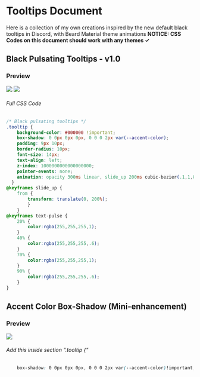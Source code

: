 # Tooltips Document
Here is a collection of my own creations inspired by the new default black tooltips in Discord, with Beard Material theme animations
**__NOTICE: CSS Codes on this document should work with any themes ✓__**


## Black Pulsating Tooltips - v1.0

### Preview
![](https://vgy.me/666ivb.gif) ![](https://vgy.me/htnABi.gif)
###### Full CSS Code
```css
/* Black pulsating tooltips */
.tooltip {
    background-color: #000000 !important;
    box-shadow: 0 0px 0px 0px, 0 0 0 2px var(--accent-color);
    padding: 9px 10px;
    border-radius: 10px;
    font-size: 14px;
    text-align: left;
    z-index: 1000000000000000000;
    pointer-events: none;
    animation: opacity 300ms linear, slide_up 200ms cubic-bezier(.1,1,0,1), text-pulse 2s ease infinite;
  }
@keyframes slide_up {
    from {
        transform: translate(0, 200%);
        }
    }
@keyframes text-pulse {
    20% {
        color:rgba(255,255,255,1);
    }
    40% {
        color:rgba(255,255,255,.6);
    }
    70% {
        color:rgba(255,255,255,1);
    }
    90% {
        color:rgba(255,255,255,.6);
    }
}
```
## Accent Color Box-Shadow (Mini-enhancement)
### Preview
![](https://vgy.me/1IrOKp.gif)
###### Add this inside section ".tooltip {"
```css
    box-shadow: 0 0px 0px 0px, 0 0 0 2px var(--accent-color)!important;
